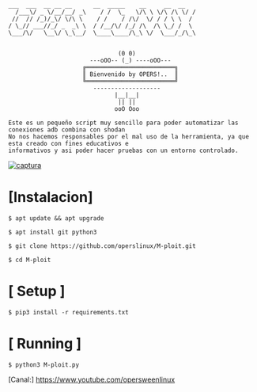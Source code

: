 ```
___  ___  __ __ __      __  _____    __     __  __
  /___\/ _ \/__/__/ _\    / /  \_   \/\ \ \/\ /\ \/ /
 //  // /_)/_\/ \/\ \    / /    / /\/  \/ / / \ \  / 
/ \_// ___//_/ _  _\ \  / /__/\/ /_/ /\  /\ \_/ /  \ 
\___/\/   \__\/ \_\__/  \____\____/\_\ \/  \___/_/\_\


                               (0 0) 
                       ---oOO-- (_) ----oOO---    
                     ╔═════════════════════════╗ 
                     ║ Bienvenido by OPERS!..  ║ 
                     ╚═════════════════════════╝ 
                        -------------------
                              |__|__| 
                               || || 
                              ooO Ooo 
```
```
Este es un pequeño script muy sencillo para poder automatizar las conexiones adb combina con shodan
No nos hacemos responsables por el mal uso de la herramienta, ya que esta creado con fines educativos e
informativos y asi poder hacer pruebas con un entorno controlado.
```
<a href="https://ibb.co/CvNjsmn"><img src="https://i.ibb.co/QnzWjp6/captura.png" alt="captura" border="0"></a>

# [Instalacion]
```
$ apt update && apt upgrade
```
```
$ apt install git python3
```
```
$ git clone https://github.com/operslinux/M-ploit.git
```
```
$ cd M-ploit
```

# [ Setup ]
```
$ pip3 install -r requirements.txt
```
# [ Running ]
```
$ python3 M-ploit.py
```

[Canal:] https://www.youtube.com/opersweenlinux
